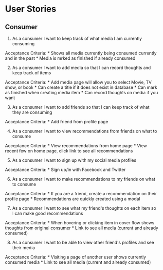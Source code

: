 User Stories
============

## Consumer

1. As a consumer I want to keep track of what media I am currently consuming

  Acceptance Criteria:
    * Shows all media currently being consumed currently and in the past
    * Media is mrked as finished if already consumed

2. As a consumer I want to add media so that I can record thoughts and keep track of items

  Acceptance Criteria:
    * Add media page will allow you to select Movie, TV show, or book
    * Can create a title if it does not exist in database
    * Can mark as finished when creating media item
    * Can record thoughts on media if you want

3. As a consumer I want to add friends so that I can keep track of what they are consuming

  Acceptance Criteria:
    * Add friend from profile page

4. As a consumer I want to view recommendations from friends on what to consume

  Acceptance Criteria:
    * View recommendations from home page
    * View recent few on home page, click link to see all recommendations

5. As a consumer I want to sign up with my social media profiles
  
  Acceptance Criteria:
    * Sign up/in with Facebook and Twitter


6. As a consumer I want to make recommendations to my friends on what to consume

  Acceptance Criteria:
    * If you are a friend, create a recommendation on their profile page
    * Recommendations are quickly created using a modal

7. As a consumer I want to see what my friend's thoughts on each item so I can make good recommendations

  Acceptance Criteria:
    * When hovering or clicking item in cover flow shows thoughts from original consumer
    * Link to see all media (current and already consumed)

8. As a consumer I want to be able to view other friend's profiles and see their media

  Acceptance Criteria:
    * Visiting a page of another user shows currently consumed media
    * Link to see all media (current and already consumed)